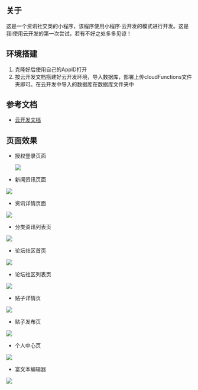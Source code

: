 ## 关于

这是一个资讯社交类的小程序，该程序使用小程序·云开发的模式进行开发。这是我i使用云开发的第一次尝试，若有不好之处多多见谅！

## 环境搭建

1. 克隆好后使用自己的AppID打开
2. 按云开发文档搭建好云开发环境，导入数据库，部署上传cloudFunctions文件夹即可。在云开发中导入的数据库在数据库文件夹中

## 参考文档

- [云开发文档](https://developers.weixin.qq.com/miniprogram/dev/wxcloud/basis/getting-started.html)

## 页面效果

- 授权登录页面

  ![](https://github.com/lzilwm1997/Ibike-/tree/master/爱骑行效果图.png)

- 新闻资讯页面

![](./爱骑行效果图/资讯首页.png)

- 资讯详情页面

![](.\爱骑行效果图\资讯详情.png)

- 分类资讯列表页

![](.\爱骑行效果图\分类列表.png)

- 论坛社区首页

![](.\爱骑行效果图\论坛社区首页.png)

- 论坛社区列表页

![](.\爱骑行效果图\论坛详情页.png)

- 贴子详情页

![](.\爱骑行效果图\贴子详情.png)

- 贴子发布页

![](.\爱骑行效果图\发布贴子.png)

- 个人中心页

![](.\爱骑行效果图\个人中心.png)

- 富文本编辑器

![](.\爱骑行效果图\富文本编辑器.png)